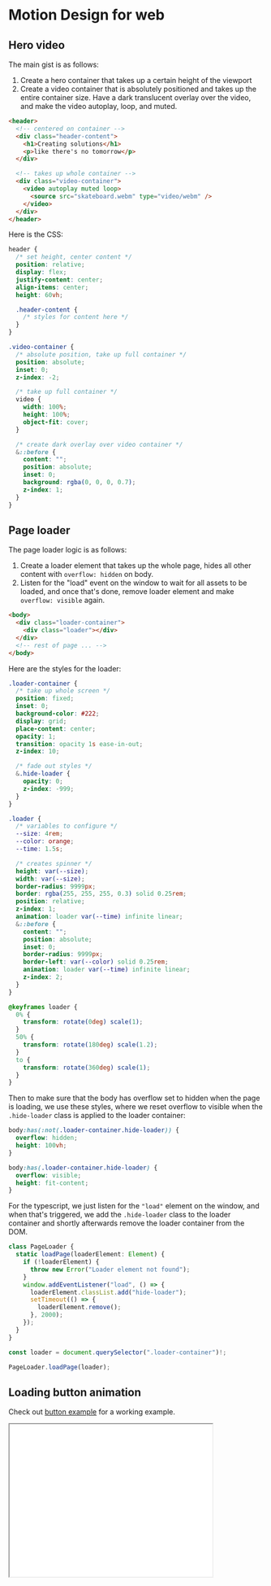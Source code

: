 # Motion Design for web

## Hero video

The main gist is as follows:

1. Create a hero container that takes up a certain height of the viewport
2. Create a video container that is absolutely positioned and takes up the entire container size. Have a dark translucent overlay over the video, and make the video autoplay, loop, and muted.

```html
<header>
  <!-- centered on container -->
  <div class="header-content">
    <h1>Creating solutions</h1>
    <p>like there's no tomorrow</p>
  </div>

  <!-- takes up whole container -->
  <div class="video-container">
    <video autoplay muted loop>
      <source src="skateboard.webm" type="video/webm" />
    </video>
  </div>
</header>
```

Here is the CSS:

```css
header {
  /* set height, center content */
  position: relative;
  display: flex;
  justify-content: center;
  align-items: center;
  height: 60vh;

  .header-content {
    /* styles for content here */
  }
}

.video-container {
  /* absolute position, take up full container */
  position: absolute;
  inset: 0;
  z-index: -2;

  /* take up full container */
  video {
    width: 100%;
    height: 100%;
    object-fit: cover;
  }

  /* create dark overlay over video container */
  &::before {
    content: "";
    position: absolute;
    inset: 0;
    background: rgba(0, 0, 0, 0.7);
    z-index: 1;
  }
}
```

## Page loader

The page loader logic is as follows:

1. Create a loader element that takes up the whole page, hides all other content with `overflow: hidden` on body.
2. Listen for the "load" event on the window to wait for all assets to be loaded, and once that's done, remove loader element and make `overflow: visible` again.

```html
<body>
  <div class="loader-container">
    <div class="loader"></div>
  </div>
  <!-- rest of page ... -->
</body>
```

Here are the styles for the loader:

```css
.loader-container {
  /* take up whole screen */
  position: fixed;
  inset: 0;
  background-color: #222;
  display: grid;
  place-content: center;
  opacity: 1;
  transition: opacity 1s ease-in-out;
  z-index: 10;

  /* fade out styles */
  &.hide-loader {
    opacity: 0;
    z-index: -999;
  }
}

.loader {
  /* variables to configure */
  --size: 4rem;
  --color: orange;
  --time: 1.5s;

  /* creates spinner */
  height: var(--size);
  width: var(--size);
  border-radius: 9999px;
  border: rgba(255, 255, 255, 0.3) solid 0.25rem;
  position: relative;
  z-index: 1;
  animation: loader var(--time) infinite linear;
  &::before {
    content: "";
    position: absolute;
    inset: 0;
    border-radius: 9999px;
    border-left: var(--color) solid 0.25rem;
    animation: loader var(--time) infinite linear;
    z-index: 2;
  }
}

@keyframes loader {
  0% {
    transform: rotate(0deg) scale(1);
  }
  50% {
    transform: rotate(180deg) scale(1.2);
  }
  to {
    transform: rotate(360deg) scale(1);
  }
}
```

Then to make sure that the body has overflow set to hidden when the page is loading, we use these styles, where we reset overflow to visible when the `.hide-loader` class is applied to the loader container:

```css
body:has(:not(.loader-container.hide-loader)) {
  overflow: hidden;
  height: 100vh;
}

body:has(.loader-container.hide-loader) {
  overflow: visible;
  height: fit-content;
}
```

For the typescript, we just listen for the `"load"` element on the window, and when that's triggered, we add the `.hide-loader` class to the loader container and shortly afterwards remove the loader container from the DOM.

```ts
class PageLoader {
  static loadPage(loaderElement: Element) {
    if (!loaderElement) {
      throw new Error("Loader element not found");
    }
    window.addEventListener("load", () => {
      loaderElement.classList.add("hide-loader");
      setTimeout(() => {
        loaderElement.remove();
      }, 2000);
    });
  }
}

const loader = document.querySelector(".loader-container")!;

PageLoader.loadPage(loader);
```

## Loading button animation

Check out [button example](/examples/loading-button) for a working example.

<iframe src="/examples/loading-button" width="400" height="300" loading="lazy" scrolling="no" />

For this animation, we create a loading animation where three dots bounce up and down.

Here are the steps:

1. When the button is clicked, wait for some asynchronous operation to finish. Before that, add the `.loading` class to the button and append a loading container with three dot elements inside of it. That loading container will be overlayed on top of the button to hide the text content.
2. When the async operation is finished, remove the loading dots from the DOM and remove the loading class.

```css
.btn {
  --bg-color: #000000;
  --text-color: #ffffff;
  background-color: var(--bg-color);
  border-radius: 9999px;
  width: 15rem;
  padding: 0.5rem;
  text-align: center;
  font-weight: 600;
  color: var(--text-color);
  text-transform: capitalize;
  font-size: 1rem;
  overflow: hidden;
  cursor: pointer;
}

.btn.loading {
  /* prevent overflow */
  overflow: hidden;
  position: relative;
  cursor: wait;

  /*  */
  .loader-container {
    display: flex;
    position: absolute;
    top: 0;
    left: 0;
    width: 100%;
    height: 100%;
    z-index: 10;
    background-color: var(--bg-color);
    gap: 0.5rem;
    justify-content: center;
    align-items: center;
    .dot {
      width: 0.5rem;
      height: 0.5rem;
      border-radius: 9999px;
      background-color: var(--text-color);
      animation: loading 1s infinite ease-in-out;
      animation-delay: calc(var(--num) * 0.1s);
    }
  }
}

@keyframes loading {
  0% {
    transform: scale(1);
  }
  33% {
    transform: scale(1.5);
  }
  66% {
    transform: scale(0.5);
  }
  100% {
    transform: scale(1);
  }
}
```

And this is the script. Here's the basic flow:

1. Button gets clicked
2. Add loading class, append loading container with dots inside of button.
3. After async operation completes, remove classes and loading container.

```ts
class LoadingButton {
  constructor(private button: HTMLButtonElement) {}

  onClick(cb: () => void | Promise<void>) {
    const button = this.button;
    button.addEventListener("click", async () => {
      // add css classes and add dots
      button.classList.add("loading");
      const loaderContainer = document.createElement("div");
      loaderContainer.classList.add("loader-container");
      loaderContainer.innerHTML = `
        <div class="dot" style="--num:1;"></div>
        <div class="dot" style="--num:2;"></div>
        <div class="dot" style="--num:3;"></div>
    `;
      button.appendChild(loaderContainer);

      // perform callback
      await cb();

      // remove loading styles
      button.classList.remove("loading");
      loaderContainer.remove();
    });
  }
}

const button = new LoadingButton(document.querySelector("button")!);

const sleep = (ms: number) => new Promise((resolve) => setTimeout(resolve, ms));

// simulate network request for 5 seconds
button.onClick(async () => {
  await sleep(5000);
});
```
